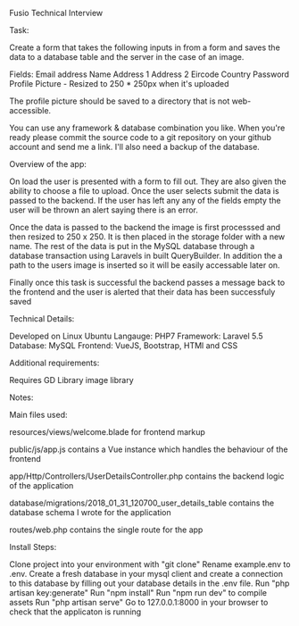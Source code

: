 

Fusio Technical Interview

Task:

Create a form that takes the following inputs in from a form and saves the data to a database table and the server in the case of an image.

Fields:
Email address
Name
Address 1
Address 2
Eircode
Country
Password
Profile Picture - Resized to 250 * 250px when it's uploaded

The profile picture should be saved to a directory that is not web-accessible.

You can use any framework & database combination you like. When you're ready please commit the source code to a git repository on your github account and send me a link. I'll also need a backup of the database.



Overview of the app:

On load the user is presented  with a form  to fill out. They are  also given the ability to choose a file to upload. Once the user selects submit the data is passed to the backend. If the user has left any any of the fields empty the user will be thrown an alert saying there is an error.

Once the data is passed to the backend the image is first processsed and then resized to 250 x 250. It is then placed in the storage folder with a new name. The rest of the data is put in the MySQL database through a database transaction using Laravels in built QueryBuilder. In addition the a path to the users image is inserted so it will be easily accessable later on.

Finally once this task is successful the backend passes a message back to the frontend and the user is alerted  that their data has been successfuly saved




Technical Details:


Developed on Linux Ubuntu
Langauge: PHP7
Framework: Laravel 5.5
Database: MySQL
Frontend: VueJS, Bootstrap, HTMl and CSS

Additional requirements:

Requires GD Library image library

Notes:

Main files used:

resources/views/welcome.blade for frontend markup

public/js/app.js contains a Vue instance which handles the behaviour of the frontend


app/Http/Controllers/UserDetailsController.php contains the backend logic of the application

database/migrations/2018_01_31_120700_user_details_table contains the database schema I wrote for the application

routes/web.php contains the single route for the app



Install Steps:


Clone project into your environment with "git clone"
Rename example.env to .env.
Create a fresh database in your mysql client and create a connection to this database by filling out your database details in the .env file.
Run "php artisan key:generate"
Run "npm install"
Run "npm run dev" to compile assets
Run "php artisan serve"
Go to 127.0.0.1:8000 in your browser to check that the applicaton is running









